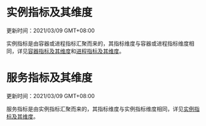 # 实例指标及其维度

更新时间：2021/03/09 GMT+08:00

实例指标是由容器或进程指标汇聚而来的，其指标维度与容器或进程指标维度相同，详见[容器指标及其维度](https://support.huaweicloud.com/productdesc-aom/aom_06_0018.html)和[进程指标及其维度](https://support.huaweicloud.com/productdesc-aom/aom_06_0019.html)。



# 服务指标及其维度

更新时间：2021/03/09 GMT+08:00

服务指标是由实例指标汇聚而来的，其指标维度与实例指标维度相同，详见[实例指标及其维度](https://support.huaweicloud.com/productdesc-aom/aom_06_0020.html)。